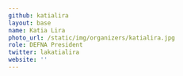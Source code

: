 ```yaml
---
github: katialira
layout: base
name: Katia Lira
photo_url: /static/img/organizers/katialira.jpg
role: DEFNA President
twitter: lakatialira
website: ''
---
```

